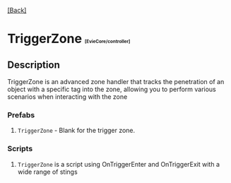 [[Back]](./main.md)

# TriggerZone <span style="font-size: 10px">[EvieCore/controller]</span>

## Description 

TriggerZone is an advanced zone handler that tracks the penetration of an object with a specific tag into the zone, allowing you to perform various scenarios when interacting with the zone

### Prefabs

1. ``TriggerZone`` - Blank for the trigger zone.

### Scripts

1. ``TriggerZone`` is a script using OnTriggerEnter and OnTriggerExit with a wide range of stings